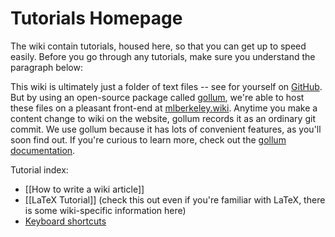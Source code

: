 # Tutorials Homepage

The wiki contain tutorials, housed here, so that you can get up to speed easily. Before you go through any tutorials, make sure you understand the paragraph below:

This wiki is ultimately just a folder of text files -- see for yourself on [GitHub](https://github.com/mlberkeley/wiki). But by using an open-source package called [gollum](https://github.com/gollum/gollum), we're able to host these files on a pleasant front-end at [mlberkeley.wiki](https://mlberkeley.wiki/Home). Anytime you make a content change to wiki on the website, gollum records it as an ordinary git commit. We use gollum because it has lots of convenient features, as you'll soon find out. If you're curious to learn more, check out the [gollum documentation](https://github.com/gollum/gollum/wiki).

Tutorial index:

- [[How to write a wiki article]]
- [[LaTeX Tutorial]] (check this out even if you're familiar with LaTeX, there is some wiki-specific information here)
- [Keyboard shortcuts](https://github.com/gollum/gollum/wiki#hotkeys)